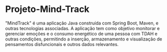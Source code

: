 # Projeto-Mind-Track
 "MindTrack" é uma aplicação Java construída com Spring Boot, Maven, e outras tecnologias associadas. A aplicação tem como objetivo monitorar e gerenciar emoções e o consumo energético de uma pessoa com TDAH e outras condições, permitindo a inserção, armazenamento e visualização de pensamentos disfuncionais e outros dados relevantes.
